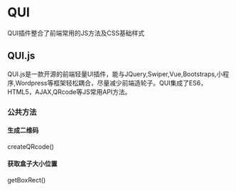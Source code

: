 # QUI
QUI插件整合了前端常用的JS方法及CSS基础样式

## QUI.js
QUI.js是一款开源的前端轻量UI插件，能与JQuery,Swiper,Vue,Bootstraps,小程序,Wordpress等框架轻松耦合，尽量减少前端造轮子。QUI集成了ES6，HTML5，AJAX,QRcode等JS常用API方法。

### 公共方法

#### 生成二维码
createQRcode()

#### 获取盒子大小位置
getBoxRect()
